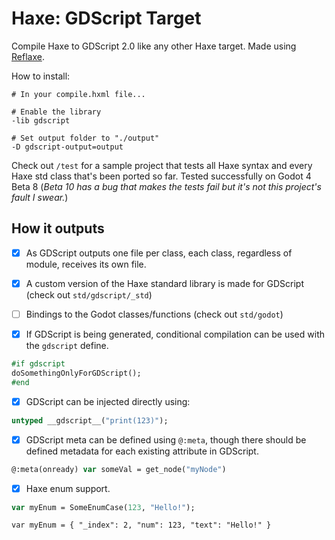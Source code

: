 # Haxe: GDScript Target
Compile Haxe to GDScript 2.0 like any other Haxe target. Made using [Reflaxe](https://github.com/RobertBorghese/reflaxe).

How to install:

```hxml
# In your compile.hxml file...

# Enable the library
-lib gdscript

# Set output folder to "./output"
-D gdscript-output=output
```

Check out `/test` for a sample project that tests all Haxe syntax and every Haxe std class that's been ported so far. Tested successfully on Godot 4 Beta 8 (*Beta 10 has a bug that makes the tests fail but it's not this project's fault I swear.*)

## How it outputs

- [x] As GDScript outputs one file per class, each class, regardless of module, receives its own file.

- [x] A custom version of the Haxe standard library is made for GDScript (check out `std/gdscript/_std`)

- [ ] Bindings to the Godot classes/functions (check out `std/godot`)

- [x] If GDScript is being generated, conditional compilation can be used with the `gdscript` define.
```haxe
#if gdscript
doSomethingOnlyForGDScript();
#end
```

- [x] GDScript can be injected directly using:
```haxe
untyped __gdscript__("print(123)");
```

- [x] GDScript meta can be defined using `@:meta`, though there should be defined metadata for each existing attribute in GDScript.
```haxe
@:meta(onready) var someVal = get_node("myNode")
```

- [x] Haxe enum support.
```haxe
var myEnum = SomeEnumCase(123, "Hello!");
```
```gdscript
var myEnum = { "_index": 2, "num": 123, "text": "Hello!" }
```

